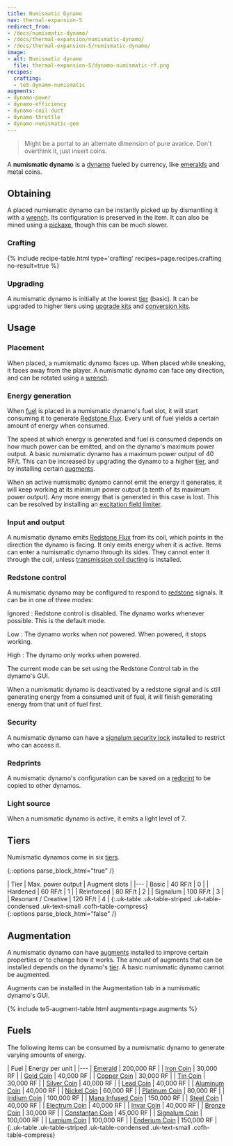 ```yaml
---
title: Numismatic Dynamo
nav: thermal-expansion-5
redirect_from:
- /docs/numismatic-dynamo/
- /docs/thermal-expansion/numismatic-dynamo/
- /docs/thermal-expansion-5/numismatic-dynamo/
image:
- alt: Numismatic dynamo
  file: thermal-expansion-5/dynamo-numismatic-rf.png
recipes:
  crafting:
  - te5-dynamo-numismatic
augments:
- dynamo-power
- dynamo-efficiency
- dynamo-coil-duct
- dynamo-throttle
- dynamo-numismatic-gem
---
```


> Might be a portal to an alternate dimension of pure avarice. Don't overthink
> it, just insert coins.


A **numismatic dynamo** is a [dynamo](/docs/1.12/thermal-expansion-5/dynamos/) fueled by currency, like
[emeralds](https://minecraft.gamepedia.com/Emerald) and metal coins.


Obtaining
---------

A placed numismatic dynamo can be instantly picked up by dismantling it with a
[wrench](/docs/1.12/wrenches/). Its configuration is preserved in the item. It can
also be mined using a [pickaxe](https://minecraft.gamepedia.com/Pickaxe), though
this can be much slower.

### Crafting
{% include recipe-table.html type='crafting' recipes=page.recipes.crafting no-result=true %}

### Upgrading
A numismatic dynamo is initially at the lowest [tier](#tiers) (basic). It can be
upgraded to higher tiers using [upgrade kits](/docs/1.12/thermal-foundation-2/upgrade-kits/) and
[conversion kits](/docs/1.12/thermal-foundation-2/conversion-kits/).


Usage
-----

### Placement
When placed, a numismatic dynamo faces up. When placed while sneaking, it faces
away from the player. A numismatic dynamo can face any direction, and can be
rotated using a [wrench](/docs/1.12/wrenches/).

### Energy generation
When [fuel](#fuels) is placed in a numismatic dynamo's fuel slot, it will start
consuming it to generate [Redstone Flux](/docs/redstone-flux/). Every unit of
fuel yields a certain amount of energy when consumed.

The speed at which energy is generated and fuel is consumed depends on how much
power can be emitted, and on the dynamo's maximum power output. A basic
numismatic dynamo has a maximum power output of 40 RF/t. This can be increased
by upgrading the dynamo to a higher [tier](#tiers), and by installing certain
[augments](#augmentation).

When an active numismatic dynamo cannot emit the energy it generates, it will
keep working at its minimum power output (a tenth of its maximum power output).
Any more energy that is generated in this case is lost. This can be resolved by
installing an [excitation field
limiter](/docs/1.12/thermal-expansion-5/augment-excitation-field-limiter/).

### Input and output
A numismatic dynamo emits [Redstone Flux](/docs/redstone-flux/) from its coil,
which points in the direction the dynamo is facing. It only emits energy when it
is active. Items can enter a numismatic dynamo through its sides. They cannot
enter it through the coil, unless [transmission coil
ducting](/docs/1.12/thermal-expansion-5/augment-transmission-coil-ducting/) is installed.

### Redstone control
A numismatic dynamo may be configured to respond to
[redstone](https://minecraft.gamepedia.com/Redstone) signals. It can be in one
of three modes:

Ignored
: Redstone control is disabled. The dynamo works whenever possible. This is the
default mode.

Low
: The dynamo works when *not* powered. When powered, it stops working.

High
: The dynamo only works when powered.

The current mode can be set using the Redstone Control tab in the dynamo's GUI.

When a numismatic dynamo is deactivated by a redstone signal and is still
generating energy from a consumed unit of fuel, it will finish generating energy
from that unit of fuel first.

### Security
A numismatic dynamo can have a [signalum security
lock](/docs/1.12/thermal-foundation-2/signalum-security-lock/) installed to restrict who can access it.

### Redprints
A numismatic dynamo's configuration can be saved on a
[redprint](/docs/1.12/thermal-foundation-2/redprint/) to be copied to other dynamos.

### Light source
When a numismatic dynamo is active, it emits a light level of 7.


Tiers
-----

Numismatic dynamos come in six [tiers](/docs/1.12/thermal-foundation-2/tiers/).

{::options parse_block_html="true" /}
<div class="uk-overflow-container">
| Tier | Max. power output | Augment slots |
|---
| Basic | 40 RF/t | 0 |
| Hardened | 60 RF/t | 1 |
| Reinforced | 80 RF/t | 2 |
| Signalum | 100 RF/t | 3 |
| Resonant / Creative | 120 RF/t | 4 |
{:.uk-table .uk-table-striped .uk-table-condensed .uk-text-small .cofh-table-compress}
</div>
{::options parse_block_html="false" /}


Augmentation
------------

A numismatic dynamo can have [augments](/docs/1.12/thermal-expansion-5/augments/) installed to improve
certain properties or to change how it works. The amount of augments that can be
installed depends on the dynamo's [tier](#tiers). A basic numismatic dynamo
cannot be augmented.

Augments can be installed in the Augmentation tab in a numismatic dynamo's GUI.

{% include te5-augment-table.html augments=page.augments %}


Fuels
-----

The following items can be consumed by a numismatic dynamo to generate varying
amounts of energy.

| Fuel | Energy per unit |
|---
| [Emerald](https://minecraft.gamepedia.com/Emerald) | 200,000 RF |
| [Iron Coin](/docs/1.12/thermal-foundation-2/iron-coin/) | 30,000 RF |
| [Gold Coin](/docs/1.12/thermal-foundation-2/gold-coin/) | 40,000 RF |
| [Copper Coin](/docs/1.12/thermal-foundation-2/copper-coin/) | 30,000 RF |
| [Tin Coin](/docs/1.12/thermal-foundation-2/tin-coin/) | 30,000 RF |
| [Silver Coin](/docs/1.12/thermal-foundation-2/silver-coin/) | 40,000 RF |
| [Lead Coin](/docs/1.12/thermal-foundation-2/lead-coin/) | 40,000 RF |
| [Aluminum Coin](/docs/1.12/thermal-foundation-2/aluminum-coin/) | 40,000 RF |
| [Nickel Coin](/docs/1.12/thermal-foundation-2/nickel-coin/) | 60,000 RF |
| [Platinum Coin](/docs/1.12/thermal-foundation-2/platinum-coin/) | 80,000 RF |
| [Iridium Coin](/docs/1.12/thermal-foundation-2/iridium-coin/) | 100,000 RF |
| [Mana Infused Coin](/docs/1.12/thermal-foundation-2/mana-infused-coin/) | 150,000 RF |
| [Steel Coin](/docs/1.12/thermal-foundation-2/steel-coin/) | 40,000 RF |
| [Electrum Coin](/docs/1.12/thermal-foundation-2/electrum-coin/) | 40,000 RF |
| [Invar Coin](/docs/1.12/thermal-foundation-2/invar-coin/) | 40,000 RF |
| [Bronze Coin](/docs/1.12/thermal-foundation-2/bronze-coin/) | 30,000 RF |
| [Constantan Coin](/docs/1.12/thermal-foundation-2/constantan-coin/) | 45,000 RF |
| [Signalum Coin](/docs/1.12/thermal-foundation-2/signalum-coin/) | 100,000 RF |
| [Lumium Coin](/docs/1.12/thermal-foundation-2/lumium-coin/) | 100,000 RF |
| [Enderium Coin](/docs/1.12/thermal-foundation-2/enderium-coin/) | 150,000 RF |
{:.uk-table .uk-table-striped .uk-table-condensed .uk-text-small .cofh-table-compress}
